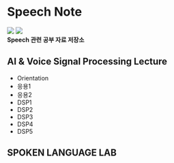# Speech Note
  
<img src="https://img.shields.io/badge/License-MIT-yellow"> <img src="https://img.shields.io/badge/contributors-welcome-yellowgreen">  
**Speech 관련 공부 자료 저장소**

## AI & Voice Signal Processing Lecture  
  
 * Orientation  
 * 응용1  
 * 응용2    
 * DSP1    
 * DSP2   
 * DSP3  
 * DSP4  
 * DSP5
  
## SPOKEN LANGUAGE LAB
  

  
